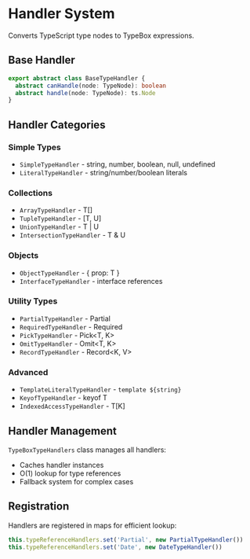 # Handler System

Converts TypeScript type nodes to TypeBox expressions.

## Base Handler

```typescript
export abstract class BaseTypeHandler {
  abstract canHandle(node: TypeNode): boolean
  abstract handle(node: TypeNode): ts.Node
}
```

## Handler Categories

### Simple Types

- `SimpleTypeHandler` - string, number, boolean, null, undefined
- `LiteralTypeHandler` - string/number/boolean literals

### Collections

- `ArrayTypeHandler` - T[]
- `TupleTypeHandler` - [T, U]
- `UnionTypeHandler` - T | U
- `IntersectionTypeHandler` - T & U

### Objects

- `ObjectTypeHandler` - { prop: T }
- `InterfaceTypeHandler` - interface references

### Utility Types

- `PartialTypeHandler` - Partial<T>
- `RequiredTypeHandler` - Required<T>
- `PickTypeHandler` - Pick<T, K>
- `OmitTypeHandler` - Omit<T, K>
- `RecordTypeHandler` - Record<K, V>

### Advanced

- `TemplateLiteralTypeHandler` - `template ${string}`
- `KeyofTypeHandler` - keyof T
- `IndexedAccessTypeHandler` - T[K]

## Handler Management

`TypeBoxTypeHandlers` class manages all handlers:

- Caches handler instances
- O(1) lookup for type references
- Fallback system for complex cases

## Registration

Handlers are registered in maps for efficient lookup:

```typescript
this.typeReferenceHandlers.set('Partial', new PartialTypeHandler())
this.typeReferenceHandlers.set('Date', new DateTypeHandler())
```
